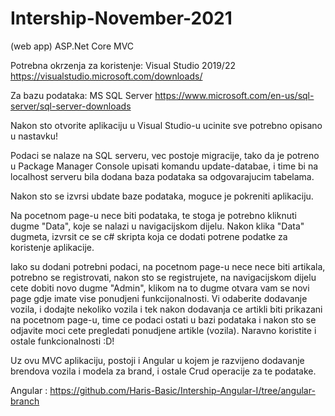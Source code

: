 # Intership-November-2021
(web app) ASP.Net Core MVC

Potrebna okrzenja za koristenje:
Visual Studio 2019/22 https://visualstudio.microsoft.com/downloads/

Za bazu podataka:
MS SQL Server https://www.microsoft.com/en-us/sql-server/sql-server-downloads

Nakon sto otvorite aplikaciju u Visual Studio-u ucinite sve potrebno opisano u nastavku!

Podaci se nalaze na SQL serveru, vec postoje migracije, tako da je potreno u 
Package Manager Console upisati komandu update-databae, i time bi na localhost serveru
bila dodana baza podataka sa odgovarajucim tabelama.

Nakon sto se izvrsi ubdate baze podataka, moguce je pokreniti aplikaciju.

Na pocetnom page-u nece biti podataka, te stoga je potrebno kliknuti dugme "Data", koje
se nalazi u navigacijskom dijelu. Nakon klika "Data" dugmeta, izvrsit ce se c# skripta koja ce
dodati potrene podatke za koristenje aplikacije.

Iako su dodani potrebni podaci, na pocetnom page-u nece nece biti artikala, potrebno se registrovati,
nakon sto se registrujete, na navigacijskom dijelu cete dobiti novo dugme "Admin", klikom na to dugme 
otvara vam se novi page gdje imate vise ponudjeni funkcijonalnosti. Vi odaberite dodavanje vozila,
i dodajte nekoliko vozila i tek nakon dodavanja ce artikli biti prikazani na pocetnom page-u, time ce
podaci ostati u bazi podataka i nakon sto se odjavite moci cete pregledati ponudjene artikle (vozila).
Naravno koristite i ostale funkcionalnosti :D!

Uz ovu MVC aplikaciju, postoji i Angular u kojem je razvijeno dodavanje brendova  vozila i modela za brand, 
i ostale Crud operacije za te podatake.

Angular : https://github.com/Haris-Basic/Intership-Angular-I/tree/angular-branch


